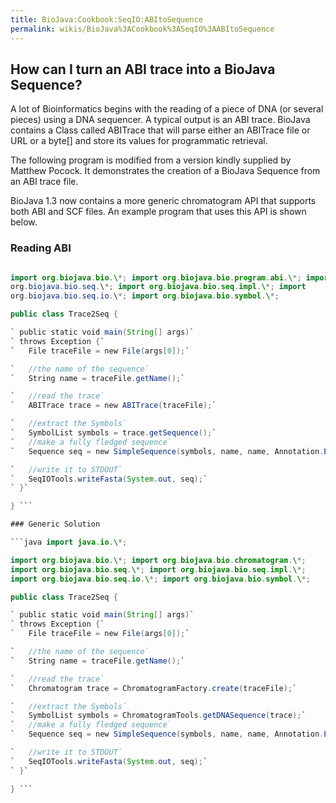 ```yaml
---
title: BioJava:Cookbook:SeqIO:ABItoSequence
permalink: wikis/BioJava%3ACookbook%3ASeqIO%3AABItoSequence
---
```


How can I turn an ABI trace into a BioJava Sequence?
----------------------------------------------------

A lot of Bioinformatics begins with the reading of a piece of DNA (or
several pieces) using a DNA sequencer. A typical output is an ABI trace.
BioJava contains a Class called ABITrace that will parse either an
ABITrace file or URL or a byte[] and store its values for programmatic
retrieval.

The following program is modified from a version kindly supplied by
Matthew Pocock. It demonstrates the creation of a BioJava Sequence from
an ABI trace file.

BioJava 1.3 now contains a more generic chromatogram API that supports
both ABI and SCF files. An example program that uses this API is shown
below.

### Reading ABI

```java import java.io.\*;

import org.biojava.bio.\*; import org.biojava.bio.program.abi.\*; import
org.biojava.bio.seq.\*; import org.biojava.bio.seq.impl.\*; import
org.biojava.bio.seq.io.\*; import org.biojava.bio.symbol.\*;

public class Trace2Seq {

` public static void main(String[] args)`  
` throws Exception {`  
`   File traceFile = new File(args[0]);`

`   //the name of the sequence`  
`   String name = traceFile.getName();`

`   //read the trace`  
`   ABITrace trace = new ABITrace(traceFile);`

`   //extract the Symbols`  
`   SymbolList symbols = trace.getSequence();`  
`   //make a fully fledged sequence`  
`   Sequence seq = new SimpleSequence(symbols, name, name, Annotation.EMPTY_ANNOTATION);`

`   //write it to STDOUT`  
`   SeqIOTools.writeFasta(System.out, seq);`  
` }`

} ```

### Generic Solution

```java import java.io.\*;

import org.biojava.bio.\*; import org.biojava.bio.chromatogram.\*;
import org.biojava.bio.seq.\*; import org.biojava.bio.seq.impl.\*;
import org.biojava.bio.seq.io.\*; import org.biojava.bio.symbol.\*;

public class Trace2Seq {

` public static void main(String[] args)`  
` throws Exception {`  
`   File traceFile = new File(args[0]);`

`   //the name of the sequence`  
`   String name = traceFile.getName();`

`   //read the trace`  
`   Chromatogram trace = ChromatogramFactory.create(traceFile);`

`   //extract the Symbols`  
`   SymbolList symbols = ChromatogramTools.getDNASequence(trace);`  
`   //make a fully fledged sequence`  
`   Sequence seq = new SimpleSequence(symbols, name, name, Annotation.EMPTY_ANNOTATION);`

`   //write it to STDOUT`  
`   SeqIOTools.writeFasta(System.out, seq);`  
` }`

} ```
